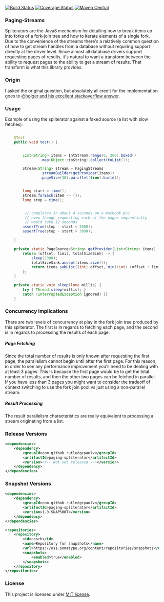 [![Build Status](https://travis-ci.org/RutledgePaulV/paging-spliterator.svg?branch=develop)](https://travis-ci.org/RutledgePaulV/paging-streams)
[![Coverage Status](https://coveralls.io/repos/github/RutledgePaulV/paging-spliterator/badge.svg?branch=develop)](https://coveralls.io/github/RutledgePaulV/paging-streams?branch=develop)
[![Maven Central](https://maven-badges.herokuapp.com/maven-central/com.github.rutledgepaulv/paging-spliterator/badge.svg)](https://maven-badges.herokuapp.com/maven-central/com.github.rutledgepaulv/paging-streams)


### Paging-Streams

Spliterators are the Java8 mechanism for detailing how to break items
up into forks of a fork-join tree and how to iterate elements of a single fork.
Due to the convenience of the streams there's a relatively common question of
how to get stream handles from a database without requiring support directly at
the driver level. Since almost all database drivers support requesting pages of
results, it's natural to want a transform between the ability to request pages
to the ability to get a stream of results. That transform is what this library provides.



### Origin
I asked the original question, but absolutely all credit for the implementation goes to
[@holger and his excellent stackoverflow answer](http://stackoverflow.com/a/38312143/2103383).


### Usage

Example of using the spliterator against a faked source (a list with slow fetches).

```Java

    @Test
    public void test() {


        List<String> items = IntStream.range(0, 200).boxed()
                .map(Object::toString).collect(toList());

        Stream<String> stream = PagingStreams
                .streamBuilder(getProvider(items))
                .pageSize(30).parallel(true).build();


        long start = time();
        stream.forEach(item -> {});
        long stop = time();


         // completes in about 4 seconds on a macbook pro
         // even though requesting each of the pages sequentially
         // would take 12 seconds
        assertTrue(stop - start < 5000);
        assertTrue(stop - start > 3000);

    }

    private static PageSource<String> getProvider(List<String> items) {
        return (offset, limit, totalSizeSink) -> {
            sleep(2000);
            totalSizeSink.accept(items.size());
            return items.subList((int) offset, min((int) (offset + limit), items.size()));
        };
    }

    private static void sleep(long millis) {
        try { Thread.sleep(millis); }
        catch (InterruptedException ignored) {}
    }

```


### Concurrency Implications
There are two levels of concurrency at play in the fork join tree produced by this spliterator.
The first is in regards to fetching each page, and the second is in regards to processing
the results of each page.

##### Page Fetching
Since the total number of results is only known after requesting the first page,
the parallelism cannot begin until after the first page. For this reason, in order
to see any performance improvement you'll need to be dealing with at least 3 pages.
This is because the first page would be to get the total number of results, and then
the other two pages can be fetched in parallel. If you have less than 3 pages you might
want to consider the tradeoff of context switching to use the fork join pool vs just
using a non-parallel stream.

##### Result Processing
The result parallelism characteristics are really equivalent to processing
a stream originating from a list.

### Release Versions
```xml
<dependencies>
    <dependency>
        <groupId>com.github.rutledgepaulv</groupId>
        <artifactId>paging-spliterator</artifactId>
        <version><!-- Not yet released --></version>
    </dependency>
</dependencies>
```

### Snapshot Versions
```xml
<dependencies>
    <dependency>
        <groupId>com.github.rutledgepaulv</groupId>
        <artifactId>paging-spliterator</artifactId>
        <version>1.0-SNAPSHOT</version>
    </dependency>
</dependencies>

<repositories>
    <repository>
        <id>ossrh</id>
        <name>Repository for snapshots</name>
        <url>https://oss.sonatype.org/content/repositories/snapshots</url>
        <snapshots>
            <enabled>true</enabled>
        </snapshots>
    </repository>
</repositories>
```

### License

This project is licensed under [MIT license](http://opensource.org/licenses/MIT).
